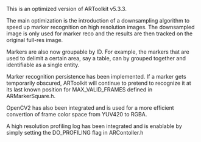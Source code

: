 This is an optimized version of ARToolkit v5.3.3.

The main optimization is the introduction of a downsampling algorithm to speed up marker recognition on high resolution images. The downsampled image is only used for marker reco and the results are then tracked on the original full-res image.

Markers are also now groupable by ID. For example, the markers that are used to delimit a certain area, say a table, can by grouped together and identifiable as a single entity.

Marker recognition persistence has been implemented. If a marker gets temporarily obscured, ARToolkit will continue to pretend to recognize it at its last known position for MAX_VALID_FRAMES defined in ARMarkerSquare.h.

OpenCV2 has also been integrated and is used for a more efficient convertion of frame color space from YUV420 to RGBA.

A high resolution profiling log has been integrated and is enablable by simply setting the DO_PROFILING flag in ARContoller.h
